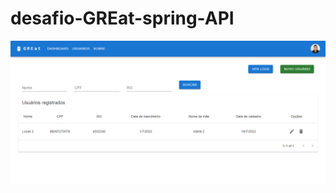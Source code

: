 # desafio-GREat-spring-API

<img alt="logowhiledgp" src="imgs/screencapture-localhost-3000-2022-07-18-21_50_25.png" />
